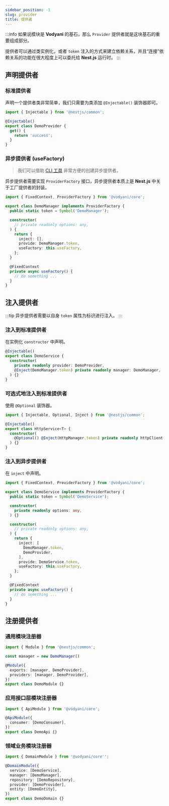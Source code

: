 ```yaml
---
sidebar_position: -1
slug: provider
title: 提供者
---
```


:::info
如果说模块是 **Vodyani** 的基石，那么 `Provider` 提供者就是这块基石的重要组成部分。

提供者可以通过类实例化，或者 `token` 注入的方式来建立依赖关系，并且“连接”依赖关系的功能在很大程度上可以委托给 **Nest.js** 运行时。
:::

## 声明提供者

### 标准提供者

声明一个提供者类非常简单，我们只需要为类添加 `@Injectable()` 装饰器即可。

```typescript
import { Injectable } from '@nestjs/common';

@Injectable()
export class DemoProvider {
  get() {
    return 'success';
  }
}
```

### 异步提供者 (useFactory)

> 我们可以借助 [CLI 工具](../other/cli.md) 非常方便的创建异步提供者。

异步提供者需要实现 `ProviderFactory` 接口，异步提供者本质上是 **Nest.js** 中关于工厂提供者的封装。

```typescript
import { FixedContext, ProviderFactory } from '@vodyani/core';

export class DemoManager implements ProviderFactory {
  public static token = Symbol('DemoManager');

  constructor(
    // private readonly options: any,
  ) {
    return {
      inject: [],
      provide: DemoManager.token,
      useFactory: this.useFactory,
    };
  }

  @FixedContext
  private async useFactory() {
    // do something ...
  }
}
```

## 注入提供者

:::tip
异步提供者需要以自身 `token` 属性为标识进行注入。
:::

### 注入到标准提供者

在实例化 `constructor` 中声明。

```typescript
@Injectable()
export class DemoService {
  constructor(
    private readonly provider: DemoProvider,
    @Inject(DemoManager.token) private readonly manager: DemoManager,
  ) {}
}
```

### 可选式地注入到标准提供者

使用 `@Optional` 装饰器。

```typescript
import { Injectable, Optional, Inject } from '@nestjs/common';

@Injectable()
export class HttpService<T> {
  constructor(
    @Optional() @Inject(HttpManager.token) private readonly httpClient: T
  ) {}
}
```

### 注入到异步提供者

在 `inject` 中声明。

```typescript
import { FixedContext, ProviderFactory } from '@vodyani/core';

export class DemoService implements ProviderFactory {
  public static token = Symbol('DemoService');

  constructor(
    private readonly options: any,
  ) {}

  constructor(
    // private readonly options: any,
  ) {
    return {
      inject: [
        DemoManager.token,
        DemoProvider,
      ],
      provide: DemoService.token,
      useFactory: this.useFactory,
    };
  }

  @FixedContext
  private async useFactory() {
    // do something ...
  }
}
```

## 注册提供者

### 通用模块注册器

```typescript
import { Module } from '@nestjs/common';

const manager = new DemoManager()

@Module({
  exports: [manager, DemoProvider],
  providers: [manager, DemoProvider],
})
export class DemoModule {}
```

### 应用接口层模块注册器

```typescript
import { ApiModule } from '@vodyani/core';

@ApiModule({
  consumer: [DemoConsumer],
})
export class DemoApi {}
```

### 领域业务模块注册器

```typescript
import { DomainModule } from '@vodyani/core'';

@DomainModule({
  service: [DemoService],
  manager: [DemoManager],
  repository: [DemoRepository],
  provider: [DemoProvider],
  entity: [DemoEntity],
})
export class DemoDomain {}
```
